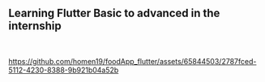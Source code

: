 ## Learning Flutter Basic to advanced in the internship
<br>

https://github.com/homen19/foodApp_flutter/assets/65844503/2787fced-5112-4230-8388-9b921b04a52b

